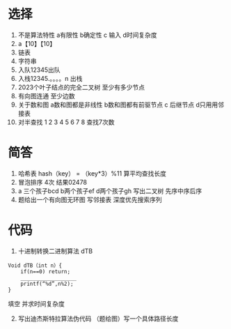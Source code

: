 # 选择
1. 不是算法特性 a有限性  b确定性 c 输入 d时间复杂度
2. a【10】【10】
3. 链表
4. 字符串
5. 入队12345出队
6. 入栈12345.。。。。n 出栈
7. 2023个叶子结点的完全二叉树 至少有多少节点
8. 有向图连通 至少边数
9. 关于数和图 a数和图都是非线性 b数和图都有前驱节点 c 后继节点 d只用用邻接表 
10. 对半查找  1 2 3 4 5 6 7 8     查找7次数


# 简答
1. 哈希表 hash（key） = （key*3）%11    算平均查找长度
2. 冒泡排序 4次 结果02478
3. a 三个孩子bcd     b两个孩子ef  d两个孩子gh   写出二叉树   先序中序后序
4. 题给出一个有向图无环图   写邻接表  深度优先搜索序列


# 代码
1.	十进制转换二进制算法 dTB
```
Void dTB（int n）{
    if(n==0) return;
    __________________
    printf(“%d”,n%2);
}
```
填空  并求时间复杂度

2. 写出迪杰斯特拉算法伪代码  （题给图）写一个具体路径长度
